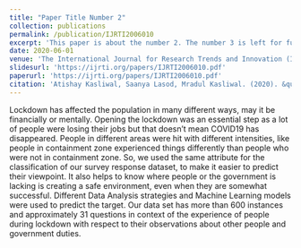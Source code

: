 ```yaml
---
title: "Paper Title Number 2"
collection: publications
permalink: /publication/IJRTI2006010
excerpt: 'This paper is about the number 2. The number 3 is left for future work.'
date: 2020-06-01
venue: 'The International Journal for Research Trends and Innovation (IJRTI)'
slidesurl: 'https://ijrti.org/papers/IJRTI2006010.pdf'
paperurl: 'https://ijrti.org/papers/IJRTI2006010.pdf'
citation: 'Atishay Kasliwal, Saanya Lasod, Mradul Kasliwal. (2020). &quot;Analytical Study on India’s COVID-19 Reopening Strategies.&quot; <i>The International Journal for Research Trends and Innovation (IJRTI)</i>. 1(2).'
---
```


Lockdown has affected the population in many different ways, may it be financially or mentally. Opening the lockdown was an essential step as a lot of people were losing their jobs but that doesn’t mean COVID19 has disappeared. People in different areas were hit with different intensities, like people in containment zone experienced things differently than people who were not in containment zone. So, we used the same attribute for the classification of our survey response dataset, to make it easier to predict their viewpoint. It also helps to know where people or the government is lacking is creating a safe environment, even when they are somewhat successful. Different Data Analysis strategies and Machine Learning models were used to predict the target. Our data set has more than 600 instances and approximately 31 questions in context of the experience of people during lockdown with respect to their observations about other people and government duties.